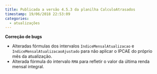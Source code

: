 ```yaml
---
title: Publicada a versão 4.5.3 da planilha CalculoAtrasados
timestamp: 19/06/2018 22:53:09
categories:
  - atualizações
---
```


**Correção de bugs**
+ Alteradas fórmulas dos intervalos `IndiceMensalAtualizacao` e `IndiceMensalAtualizacaoAjustado` para não aplicar o IPCAE do próprio mês da atualização.
+ Alterada fórmula do intervalo `RMA` para refletir o valor da última renda mensal integral.